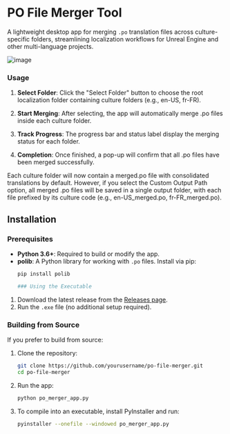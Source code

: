 # PO File Merger Tool

A lightweight desktop app for merging `.po` translation files across culture-specific folders, streamlining localization workflows for Unreal Engine and other multi-language projects.

![image](https://github.com/user-attachments/assets/ff68e759-76cf-4015-a171-3a022dca5992)


### Usage
1. **Select Folder**: Click the "Select Folder" button to choose the root localization folder containing culture folders (e.g., en-US, fr-FR).

2. **Start Merging**: After selecting, the app will automatically merge .po files inside each culture folder.

3. **Track Progress**: The progress bar and status label display the merging status for each folder.

4. **Completion**: Once finished, a pop-up will confirm that all .po files have been merged successfully.

Each culture folder will now contain a merged.po file with consolidated translations by default. However, if you select the Custom Output Path option, all merged .po files will be saved in a single output folder, with each file prefixed by its culture code (e.g., en-US_merged.po, fr-FR_merged.po).

## Installation

### Prerequisites
- **Python 3.6+**: Required to build or modify the app.
- **polib**: A Python library for working with `.po` files. Install via pip:
  ```bash
  pip install polib

  ### Using the Executable
1. Download the latest release from the [Releases page](link-to-releases).
2. Run the `.exe` file (no additional setup required).

### Building from Source
If you prefer to build from source:

1. Clone the repository:
   ```bash
   git clone https://github.com/yourusername/po-file-merger.git
   cd po-file-merger

2. Run the app:
   ```bash
   python po_merger_app.py

4. To compile into an executable, install PyInstaller and run:
   ```bash
   pyinstaller --onefile --windowed po_merger_app.py

